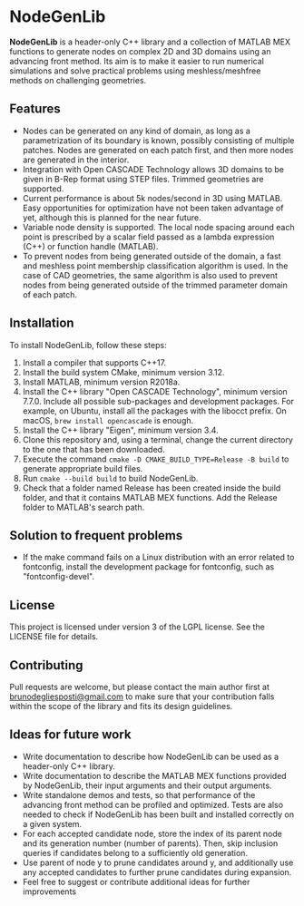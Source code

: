 # NodeGenLib

**NodeGenLib** is a header-only C++ library
and a collection of MATLAB MEX functions
to generate nodes on complex 2D and 3D
domains using an advancing front method. 
Its aim is to make it easier to run numerical
simulations and solve practical problems
using meshless/meshfree methods
on challenging geometries.

## Features

- Nodes can be generated on any kind of domain,
as long as a parametrization of its boundary is known,
possibly consisting of multiple patches.
Nodes are generated on each patch first, and then
more nodes are generated in the interior.
- Integration with Open CASCADE Technology allows
3D domains to be given in B-Rep format using STEP files.
Trimmed geometries are supported.
- Current performance is about 5k nodes/second in 3D using MATLAB.
Easy opportunities for optimization have not been
taken advantage of yet, although this is planned for the near future.
- Variable node density is supported. The local node
spacing around each point is prescribed by a scalar field
passed as a lambda expression (C++) or function handle (MATLAB).
- To prevent nodes from being generated outside of the
domain, a fast and meshless point membership classification
algorithm is used. In the case of CAD geometries, the same
algorithm is also used to prevent nodes from being generated
outside of the trimmed parameter domain of each patch.

## Installation

To install NodeGenLib, follow these steps:

1. Install a compiler that supports C++17.
2. Install the build system CMake, minimum version 3.12.
3. Install MATLAB, minimum version R2018a.
4. Install the C++ library "Open CASCADE Technology",
minimum version 7.7.0. Include all possible sub-packages
and development packages. For example, on Ubuntu,
install all the packages with the libocct prefix.
On macOS, ```brew install opencascade``` is enough.
5. Install the C++ library "Eigen", minimum version 3.4.
6. Clone this repository and, using a terminal, change
the current directory to the one that has been downloaded.
7. Execute the command ```cmake -D CMAKE_BUILD_TYPE=Release -B build```
to generate appropriate build files.
9. Run ```cmake --build build``` to build NodeGenLib.
10. Check that a folder named Release has been created inside
the build folder, and that it contains MATLAB MEX functions.
Add the Release folder to MATLAB's search path.

## Solution to frequent problems

- If the make command fails on a Linux distribution
with an error related to fontconfig,
install the development package for fontconfig,
such as "fontconfig-devel".

## License

This project is licensed under version 3 of the LGPL license.
See the LICENSE file for details.

## Contributing

Pull requests are welcome, but please contact the main author
first at brunodegliesposti@gmail.com to make sure that your
contribution falls within the scope of the library and
fits its design guidelines.

## Ideas for future work

- Write documentation to describe how NodeGenLib can be used
as a header-only C++ library.
- Write documentation to describe the MATLAB MEX functions
provided by NodeGenLib, their input arguments and their
output arguments.
- Write standalone demos and tests, so that performance
of the advancing front method can be profiled and optimized.
Tests are also needed to check if NodeGenLib has been
built and installed correctly on a given system.
- For each accepted candidate node, store the index of its parent node
and its generation number (number of parents).
Then, skip inclusion queries if candidates belong to a sufficiently old generation.
- Use parent of node y to prune candidates around y, and additionally
use any accepted candidates to further prune candidates during expansion.
- Feel free to suggest or contribute additional ideas for further improvements
